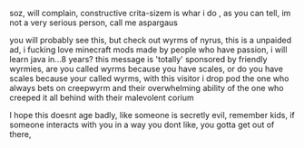 soz, will complain, constructive crita-sizem is whar i do
,
as you can tell, im not a very serious person, call me aspargaus 
<!---
amd0t/amd0t is a ✨ special ✨ repository because its `README.md` (this file) appears on your GitHub profile.
You can click the Preview link to take a look at your changes.
--->


















































you will probably  see this, but check out wyrms of nyrus, this is a unpaided ad, i fucking love minecraft mods made by people who have passion, i will learn java in...8 years?
this message is 'totally' sponsored by friendly wyrmies, are you called wyrms because you have scales, or do you have scales because your called wyrms, with this visitor i drop pod the one who always bets on creepwyrm and their overwhelming ability of the one who creeped it all behind with their malevolent corium 

I hope this doesnt age badly, like someone is secretly evil, remember kids, if someone interacts with you in a way you dont like, you gotta get out of there,

